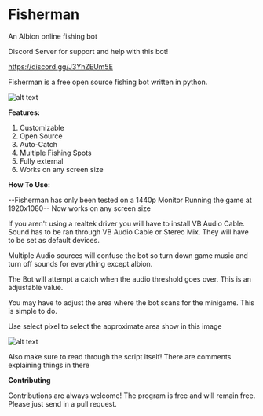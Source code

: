 # Fisherman
An Albion online fishing bot

Discord Server for support and help with this bot!

https://discord.gg/J3YhZEUm5E


Fisherman is a free open source fishing bot written in python.

![alt text](https://i.imgur.com/5hXNMt1.png)

**Features:**

1) Customizable
2) Open Source
3) Auto-Catch
4) Multiple Fishing Spots
5) Fully external
6) Works on any screen size

**How To Use:**

--Fisherman has only been tested on a 1440p Monitor Running the game at 1920x1080--
Now works on any screen size

If you aren't using a realtek driver you will have to install VB Audio Cable. Sound has to be ran through VB Audio Cable or Stereo Mix. They will have to be set as default devices.

Multiple Audio sources will confuse the bot so turn down game music and turn off sounds for everything except albion.

The Bot will attempt a catch when the audio threshold goes over. This is an adjustable value.

You may have to adjust the area where the bot scans for the minigame. This is simple to do.

Use select pixel to select the approximate area show in this image

![alt text](https://i.imgur.com/TDgpeQ6.png)

Also make sure to read through the script itself! There are comments explaining things in there 

**Contributing**

Contributions are always welcome!
The program is free and will remain free. Please just send in a pull request.
